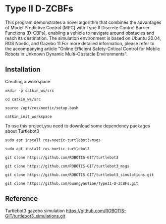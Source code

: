 # Type II D-ZCBFs
This program demonstrates a novel algorithm that combines the advantages of Model Predictive Control (MPC) with Type II Discrete Control Barrier Functions (D-CBFs), enabling a vehicle to navigate around obstacles and reach its destination. The simulation environment is based on Ubuntu 20.04, ROS Noetic, and Gazebo 11.For more detailed information, please refer to the accompanying article "Online Efficient Safety-Critical Control for Mobile Robots in Unknown
Dynamic Multi-Obstacle Environments".

## Installation
Creating a workspace
```
mkdir -p catkin_ws/src
```
```
cd catkin_ws/src
```
```
source /opt/ros/noetic/setup.bash
```
```
catkin_init_workspace
```
To use this project,you need to download some dependency packages about Turtlebot3
```
sudo apt install ros-noetic-turtlebot3-msgs
```
```
sudo apt install ros-noetic-turtlebot3
```
```
git clone https://github.com/ROBOTIS-GIT/turtlebot3
```
```
git clone https://github.com/ROBOTIS-GIT/turtlebot3_msgs
```
```
git clone https://github.com/ROBOTIS-GIT/turtlebot3_simulations.git
```
```
git clone https://github.com/GuangyaoTian/TypeII-D-ZCBFs.git
```


## Reference
Turtlebot3 gazebo simulation
https://github.com/ROBOTIS-GIT/turtlebot3_simulations.git
